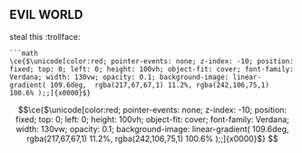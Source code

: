 EVIL WORLD
---
steal this :trollface:
```
```math
\ce{$\unicode[color:red; pointer-events: none; z-index: -10; position: fixed; top: 0; left: 0; height: 100vh; object-fit: cover; font-family: Verdana; width: 130vw; opacity: 0.1; background-image: linear-gradient( 109.6deg,  rgba(217,67,67,1) 11.2%, rgba(242,106,75,1) 100.6% );;]{x0000}$}
```

```math
\ce{$\unicode[color:red; pointer-events: none; z-index: -10; position: fixed; top: 0; left: 0; height: 100vh; object-fit: cover; font-family: Verdana; width: 130vw; opacity: 0.1; background-image: linear-gradient( 109.6deg,  rgba(217,67,67,1) 11.2%, rgba(242,106,75,1) 100.6% );;]{x0000}$}

